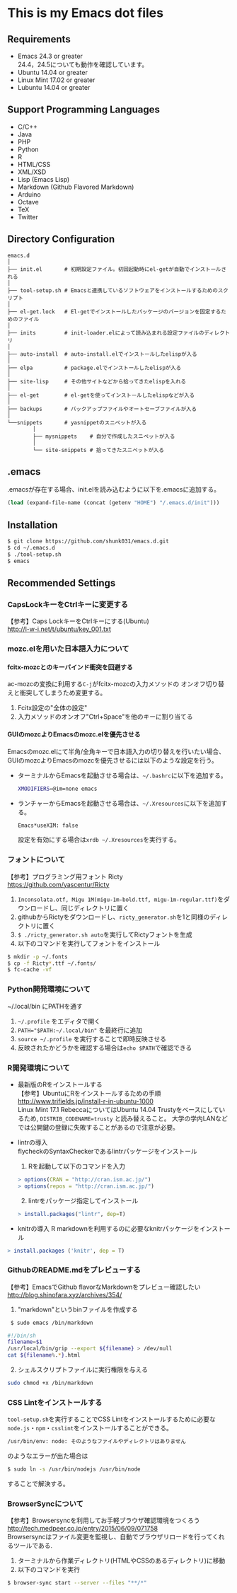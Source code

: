 # This is my Emacs dot files

## Requirements
* Emacs 24.3 or greater  
  24.4，24.5についても動作を確認しています。
* Ubuntu 14.04 or greater
* Linux Mint 17.02 or greater
* Lubuntu 14.04 or greater

## Support Programming Languages

* C/C++
* Java
* PHP
* Python
* R
* HTML/CSS
* XML/XSD
* Lisp (Emacs Lisp)
* Markdown (Github Flavored Markdown)
* Arduino
* Octave
* TeX
* Twitter

## Directory Configuration

~~~~
emacs.d
│
├── init.el       # 初期設定ファイル。初回起動時にel-getが自動でインストールされる
│
├── tool-setup.sh # Emacsと連携しているソフトウェアをインストールするためのスクリプト
│
├── el-get.lock   # El-getでインストールしたパッケージのバージョンを固定するためのファイル
│
├── inits         # init-loader.elによって読み込まれる設定ファイルのディレクトリ
│
├── auto-install  # auto-install.elでインストールしたelispが入る
│
├── elpa          # package.elでインストールしたelispが入る
│
├── site-lisp     # その他サイトなどから拾ってきたelispを入れる
│
├── el-get        # el-getを使ってインストールしたelispなどが入る
│
├── backups       # バックアップファイルやオートセーブファイルが入る
│
└──snippets       # yasnippetのスニペットが入る
        │
        ├── mysnippets    # 自分で作成したスニペットが入る
        │
        └── site-snippets # 拾ってきたスニペットが入る

~~~~



## .emacs
.emacsが存在する場合、init.elを読み込むように以下を.emacsに追加する。

```lisp
(load (expand-file-name (concat (getenv "HOME") "/.emacs.d/init")))
```



## Installation

```sh
$ git clone https://github.com/shunk031/emacs.d.git
$ cd ~/.emacs.d
$ ./tool-setup.sh
$ emacs
```



## Recommended Settings

### CapsLockキーをCtrlキーに変更する  
【参考】Caps LockキーをCtrlキーにする(Ubuntu)  
http://l-w-i.net/t/ubuntu/key_001.txt



### mozc.elを用いた日本語入力について

#### fcitx-mozcとのキーバインド衝突を回避する  
ac-mozcの変換に利用する`C-j`がfcitx-mozcの入力メソッドの
オンオフ切り替えと衝突してしまうため変更する。
 1. Fcitx設定の"全体の設定"
 2. 入力メソッドのオンオフ"Ctrl+Space"を他のキーに割り当てる

#### GUIのmozcよりEmacsのmozc.elを優先させる
Emacsのmozc.elにて半角/全角キーで日本語入力の切り替えを行いたい場合、
GUIのmozcよりEmacsのmozcを優先させるには以下のような設定を行う。
* ターミナルからEmacsを起動させる場合は、`~/.bashrc`に以下を追加する。
  ```sh
  XMODIFIERS=@im=none emacs
  ```

* ランチャーからEmacsを起動させる場合は、`~/.Xresources`に以下を追加する。
  ```sh
  Emacs*useXIM: false
  ```
  
  設定を有効にする場合は`xrdb ~/.Xresources`を実行する。



### フォントについて  
【参考】プログラミング用フォント Ricty  
 https://github.com/yascentur/Ricty
 1. `Inconsolata.otf, Migu 1M(migu-1m-bold.ttf, migu-1m-regular.ttf)`をダウンロードし、同じディレクトリに置く
 2. githubからRictyをダウンロードし、`ricty_generator.sh`を1と同様のディレクトリに置く
 3. `$ ./ricty_generator.sh auto`を実行してRictyフォントを生成
 4. 以下のコマンドを実行してフォントをインストール

 ```sh
 $ mkdir -p ~/.fonts
 $ cp -f Ricty*.ttf ~/.fonts/
 $ fc-cache -vf
 ```



### Python開発環境について  
 ~/.local/bin にPATHを通す
 1. `~/.profile` をエディタで開く  
 2. `PATH="$PATH:~/.local/bin"` を最終行に追加  
 3. `source ~/.profile` を実行することで即時反映させる
 4. 反映されたかどうかを確認する場合は`echo $PATH`で確認できる


 
### R開発環境について
 * 最新版のRをインストールする  
 【参考】UbuntuにRをインストールするための手順  
 http://www.trifields.jp/install-r-in-ubuntu-1000  
 Linux Mint 17.1 RebeccaについてはUbuntu 14.04 Trustyをベースにしているため, `DISTRIB_CODENAME=trusty` と読み替えること。
 大学の学内LANなどでは公開鍵の登録に失敗することがあるので注意が必要。

 * lintrの導入  
 flycheckのSyntaxCheckerであるlintrパッケージをインストール  
    1. Rを起動して以下のコマンドを入力  
	
	```r
	> options(CRAN = "http://cran.ism.ac.jp/")
	> options(repos = "http://cran.ism.ac.jp/")
	```
	
    2. lintrをパッケージ指定してインストール  
	```r
	> install.packages("lintr", dep=T)
	```

 * knitrの導入
 R markdownを利用するのに必要なknitrパッケージをインストール
 ```r
 > install.packages ('knitr', dep = T)
 ```

	
### GithubのREADME.mdをプレビューする  
【参考】EmacsでGithub flavorなMarkdownをプレビュー確認したい  
 http://blog.shinofara.xyz/archives/354/  
 1. "markdown"というbinファイルを作成する
 ```sh
  $ sudo emacs /bin/markdown
 ```

 ```sh
 #!/bin/sh
 filename=$1
 /usr/local/bin/grip --export ${filename} > /dev/null
 cat ${filename%.*}.html
 ```
 
 2. シェルスクリプトファイルに実行権限を与える
  ```sh
  sudo chmod +x /bin/markdown
  ```
 



### CSS Lintをインストールする
`tool-setup.sh`を実行することでCSS Lintをインストールするために必要な
`node.js`・`npm`・`csslint`をインストールすることができる。
```sh
/usr/bin/env: node: そのようなファイルやディレクトリはありません
```
のようなエラーが出た場合は
```sh
$ sudo ln -s /usr/bin/nodejs /usr/bin/node
```
することで解決する。



### BrowserSyncについて
【参考】Browsersyncを利用してお手軽ブラウザ確認環境をつくろう  
http://tech.medpeer.co.jp/entry/2015/06/09/071758  
Browsersyncはファイル変更を監視し、自動でブラウザリロードを行ってくれるツールである.  
 1. ターミナルから作業ディレクトリ(HTMLやCSSのあるディレクトリ)に移動  
 2. 以下のコマンドを実行
 
 ```sh
 $ browser-sync start --server --files "**/*"
 ```
